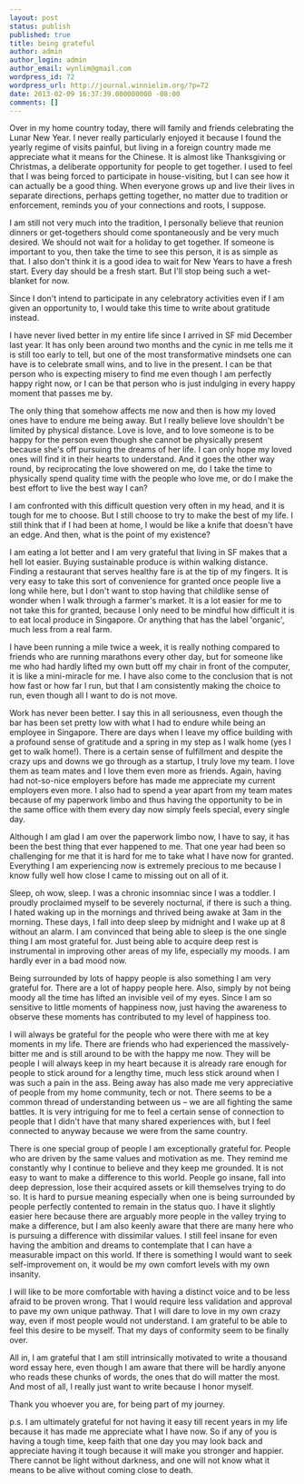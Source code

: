 ```yaml
---
layout: post
status: publish
published: true
title: being grateful
author: admin
author_login: admin
author_email: wynlim@gmail.com
wordpress_id: 72
wordpress_url: http://journal.winnielim.org/?p=72
date: 2013-02-09 16:37:39.000000000 -08:00
comments: []
---
```

Over in my home country today, there will family and friends celebrating the Lunar New Year. I never really particularly enjoyed it because I found the yearly regime of visits painful, but living in a foreign country made me appreciate what it means for the Chinese. It is almost like Thanksgiving or Christmas, a deliberate opportunity for people to get together. I used to feel that I was being forced to participate in house-visiting, but I can see how it can actually be a good thing. When everyone grows up and live their lives in separate directions, perhaps getting together, no matter due to tradition or enforcement, reminds you of your connections and roots, I suppose.

I am still not very much into the tradition, I personally believe that reunion dinners or get-togethers should come spontaneously and be very much desired. We should not wait for a holiday to get together. If someone is important to you, then take the time to see this person, it is as simple as that. I also don't think it is a good idea to wait for New Years to have a fresh start. Every day should be a fresh start. But I'll stop being such a wet-blanket for now.

Since I don't intend to participate in any celebratory activities even if I am given an opportunity to, I would take this time to write about gratitude instead.

I have never lived better in my entire life since I arrived in SF mid December last year. It has only been around two months and the cynic in me tells me it is still too early to tell, but one of the most transformative mindsets one can have is to celebrate small wins, and to live in the present. I can be that person who is expecting misery to find me even though I am perfectly happy right now, or I can be that person who is just indulging in every happy moment that passes me by.

The only thing that somehow affects me now and then is how my loved ones have to endure me being away. But I really believe love shouldn't be limited by physical distance. Love is love, and to love someone is to be happy for the person even though she cannot be physically present because she's off pursuing the dreams of her life. I can only hope my loved ones will find it in their hearts to understand. And it goes the other way round, by reciprocating the love showered on me, do I take the time to physically spend quality time with the people who love me, or do I make the best effort to live the best way I can?

I am confronted with this difficult question very often in my head, and it is tough for me to choose. But I still choose to try to make the best of my life. I still think that if I had been at home, I would be like a knife that doesn't have an edge. And then, what is the point of my existence?

I am eating a lot better and I am very grateful that living in SF makes that a hell lot easier. Buying sustainable produce is within walking distance. Finding a restaurant that serves healthy fare is at the tip of my fingers. It is very easy to take this sort of convenience for granted once people live a long while here, but I don't want to stop having that childlike sense of wonder when I walk through a farmer's market. It is a lot easier for me to not take this for granted, because I only need to be mindful how difficult it is to eat local produce in Singapore. Or anything that has the label 'organic', much less from a real farm.

I have been running a mile twice a week, it is really nothing compared to friends who are running marathons every other day, but for someone like me who had hardly lifted my own butt off my chair in front of the computer, it is like a mini-miracle for me. I have also come to the conclusion that is not how fast or how far I run, but that I am consistently making the choice to run, even though all I want to do is not move.

Work has never been better. I say this in all seriousness, even though the bar has been set pretty low with what I had to endure while being an employee in Singapore. There are days when I leave my office building with a profound sense of gratitude and a spring in my step as I walk home (yes I get to walk home!). There is a certain sense of fulfillment and despite the crazy ups and downs we go through as a startup, I truly love my team. I love them as team mates and I love them even more as friends. Again, having had not-so-nice employers before has made me appreciate my current employers even more. I also had to spend a year apart from my team mates because of my paperwork limbo and thus having the opportunity to be in the same office with them every day now simply feels special, every single day.

Although I am glad I am over the paperwork limbo now, I have to say, it has been the best thing that ever happened to me. That one year had been so challenging for me that it is hard for me to take what I have now for granted. Everything I am experiencing now is extremely precious to me because I know fully well how close I came to missing out on all of it.

Sleep, oh wow, sleep. I was a chronic insomniac since I was a toddler. I proudly proclaimed myself to be severely nocturnal, if there is such a thing. I hated waking up in the mornings and thrived being awake at 3am in the morning. These days, I fall into deep sleep by midnight and I wake up at 8 without an alarm. I am convinced that being able to sleep is the one single thing I am most grateful for. Just being able to acquire deep rest is instrumental in improving other areas of my life, especially my moods. I am hardly ever in a bad mood now.

Being surrounded by lots of happy people is also something I am very grateful for. There are a lot of happy people here. Also, simply by not being moody all the time has lifted an invisible veil of my eyes. Since I am so sensitive to little moments of happiness now, just having the awareness to observe these moments has contributed to my level of happiness too.

I will always be grateful for the people who were there with me at key moments in my life. There are friends who had experienced the massively-bitter me and is still around to be with the happy me now. They will be people I will always keep in my heart because it is already rare enough for people to stick around for a lengthy time, much less stick around when I was such a pain in the ass. Being away has also made me very appreciative of people from my home community, tech or not. There seems to be a common thread of understanding between us – we are all fighting the same battles. It is very intriguing for me to feel a certain sense of connection to people that I didn't have that many shared experiences with, but I feel connected to anyway because we were from the same country.

There is one special group of people I am exceptionally grateful for. People who are driven by the same values and motivation as me. They remind me constantly why I continue to believe and they keep me grounded. It is not easy to want to make a difference to this world. People go insane, fall into deep depression, lose their acquired assets or kill themselves trying to do so. It is hard to pursue meaning especially when one is being surrounded by people perfectly contented to remain in the status quo. I have it slightly easier here because there are arguably more people in the valley trying to make a difference, but I am also keenly aware that there are many here who is pursuing a difference with dissimilar values. I still feel insane for even having the ambition and dreams to contemplate that I can have a measurable impact on this world. If there is something I would want to seek self-improvement on, it would be my own comfort levels with my own insanity.

I will like to be more comfortable with having a distinct voice and to be less afraid to be proven wrong. That I would require less validation and approval to pave my own unique pathway. That I will dare to love in my own crazy way, even if most people would not understand. I am grateful to be able to feel this desire to be myself. That my days of conformity seem to be finally over.

All in, I am grateful that I am still intrinsically motivated to write a thousand word essay here, even though I am aware that there will be hardly anyone who reads these chunks of words, the ones that do will matter the most. And most of all, I really just want to write because I honor myself.

Thank you whoever you are, for being part of my journey.

p.s. I am ultimately grateful for not having it easy till recent years in my life because it has made me appreciate what I have now. So if any of you is having a tough time, keep faith that one day you may look back and appreciate having it tough because it will make you stronger and happier. There cannot be light without darkness, and one will not know what it means to be alive without coming close to death.
